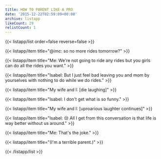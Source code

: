 ```yaml
---
title: HOW TO PARENT LIKE A PRO
date: '2015-12-22T02:59:09+00:00'
archive: listapp
likeCount: 29
relistCount: 1
---
```


{{< listapp/list order=false reverse=false >}}

   {{< listapp/item title="@imc: so no more rides tomorrow?" >}}

   {{< listapp/item title="Me: We're not going to ride any rides but you girls can do all the rides you want." >}}

   {{< listapp/item title="Isabel: But I just feel bad leaving you and mom by yourselves with nothing to do while we do rides." >}}

   {{< listapp/item title="My wife and I: [die laughing]" >}}

   {{< listapp/item title="Isabel: I don't get what is so funny." >}}

   {{< listapp/item title="My wife and I: [uproarious laughter continues]" >}}

   {{< listapp/item title="Isabel: 😒 All I get from this conversation is that life is way better without us around." >}}

   {{< listapp/item title="Me: That's the joke." >}}

   {{< listapp/item title="(I'm a terrible parent.)" >}}

{{< /listapp/list >}}

